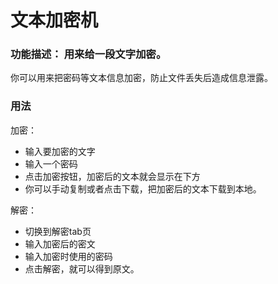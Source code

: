 # 文本加密机

### 功能描述： 用来给一段文字加密。

你可以用来把密码等文本信息加密，防止文件丢失后造成信息泄露。

### 用法

加密：
* 输入要加密的文字
* 输入一个密码
* 点击加密按钮，加密后的文本就会显示在下方
* 你可以手动复制或者点击下载，把加密后的文本下载到本地。

解密：
* 切换到解密tab页
* 输入加密后的密文
* 输入加密时使用的密码
* 点击解密，就可以得到原文。